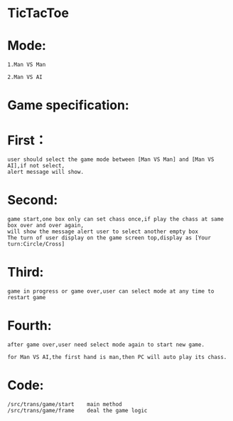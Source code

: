 # TicTacToe

# Mode: 
    1.Man VS Man
    
    2.Man VS AI
    
# Game specification:
#   First：
    user should select the game mode between [Man VS Man] and [Man VS AI],if not select,
    alert message will show.
#   Second:
    game start,one box only can set chass once,if play the chass at same box over and over again,
    will show the message alert user to select another empty box
    The turn of user display on the game screen top,display as [Your turn:Circle/Cross]
#   Third:
    game in progress or game over,user can select mode at any time to restart game
#   Fourth:
    after game over,user need select mode again to start new game.
    
    for Man VS AI,the first hand is man,then PC will auto play its chass.
    
#   Code:
    /src/trans/game/start    main method
    /src/trans/game/frame    deal the game logic
